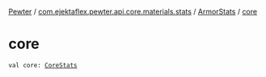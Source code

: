 [Pewter](../../index.md) / [com.ejektaflex.pewter.api.core.materials.stats](../index.md) / [ArmorStats](index.md) / [core](./core.md)

# core

`val core: `[`CoreStats`](-core-stats/index.md)